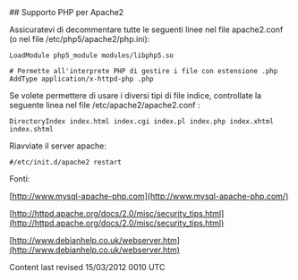 <div id="main-page"></div>
<div class="divider" id="serv-php"></div>
## Supporto PHP per Apache2

Assicuratevi di decommentare tutte le seguenti linee nel file apache2.conf (o nel file /etc/php5/apache2/php.ini):

~~~  
LoadModule php5_module modules/libphp5.so  
~~~

~~~  
# Permette all'interprete PHP di gestire i file con estensione .php  
AddType application/x-httpd-php .php  
~~~

Se volete permettere di usare i diversi tipi di file indice, controllate la seguente linea nel file /etc/apache2/apache2.conf :

~~~  
DirectoryIndex index.html index.cgi index.pl index.php index.xhtml index.shtml  
~~~

Riavviate il server apache:

~~~  
#/etc/init.d/apache2 restart  
~~~

Fonti:

 [http://www.mysql-apache-php.com](http://www.mysql-apache-php.com/) 

 [http://httpd.apache.org/docs/2.0/misc/security_tips.html](http://httpd.apache.org/docs/2.0/misc/security_tips.html) 

 [http://www.debianhelp.co.uk/webserver.htm](http://www.debianhelp.co.uk/webserver.htm) 

<div id="rev">Content last revised 15/03/2012 0010 UTC</div>
